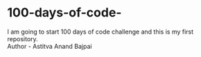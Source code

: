 # 100-days-of-code-
I am going to start 100 days of code challenge and this is my first repository.
<br>
Author - Astitva Anand Bajpai
